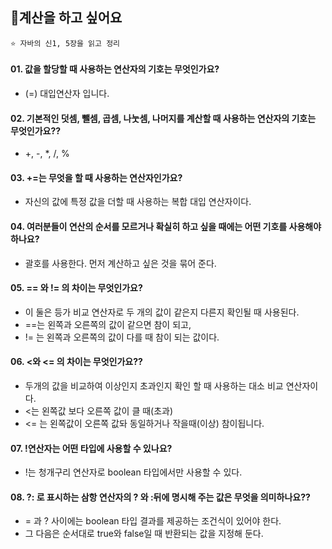 ## 📍계산을 하고 싶어요 
    ⭐️ 자바의 신1, 5장을 읽고 정리

#### 01. 값을 할당할 때 사용하는 연산자의 기호는 무엇인가요?
- (=) 대입연산자 입니다.

#### 02. 기본적인 덧셈, 뺄셈, 곱셈, 나눗셈, 나머지를 계산할 때 사용하는 연산자의 기호는 무엇인가요??
- +, -, *, /, %

#### 03. +=는 무엇을 할 때 사용하는 연산자인가요?
- 자신의 값에 특정 값을 더할 때 사용하는 복합 대입 연산자이다.

#### 04. 여러분들이 연산의 순서를 모르거나 확실히 하고 싶을 때에는 어떤 기호를 사용해야 하나요?
- 괄호를 사용한다. 먼저 계산하고 싶은 것을 묶어 준다.

#### 05. == 와 != 의 차이는 무엇인가요?
- 이 둘은 등가 비교 연산자로 두 개의 값이 같은지 다른지 확인될 때 사용된다.
- ==는  왼쪽과 오른쪽의 값이 같으면 참이 되고,
- != 는 왼쪽과 오른쪽의 값이 다를 때 참이 되는 값이다.

#### 06. <와 <= 의 차이는 무엇인가요??
- 두개의 값을 비교하여 이상인지 초과인지 확인 할 때 사용하는 대소 비교 연산자이다. 
- <는 왼쪽값 보다 오른쪽 값이 클 때(초과)
- <= 는 왼쪽값이 오른쪽 값돠 동일하거나 작을때(이상) 참이됩니다.

#### 07. !연산자는 어떤 타입에 사용할 수 있나요?
- !는 청개구리 연산자로 boolean 타입에서만 사용할 수 있다.

#### 08. ?: 로 표시하는 삼항 연산자의 ? 와 :뒤에 명시해 주는 값은 무엇을 의미하나요??
- = 과 ? 사이에는 boolean 타입 결과를 제공하는 조건식이 있어야 한다.
- 그 다음은 순서대로 true와 false일 때 반환되는 값을 지정해 둔다.